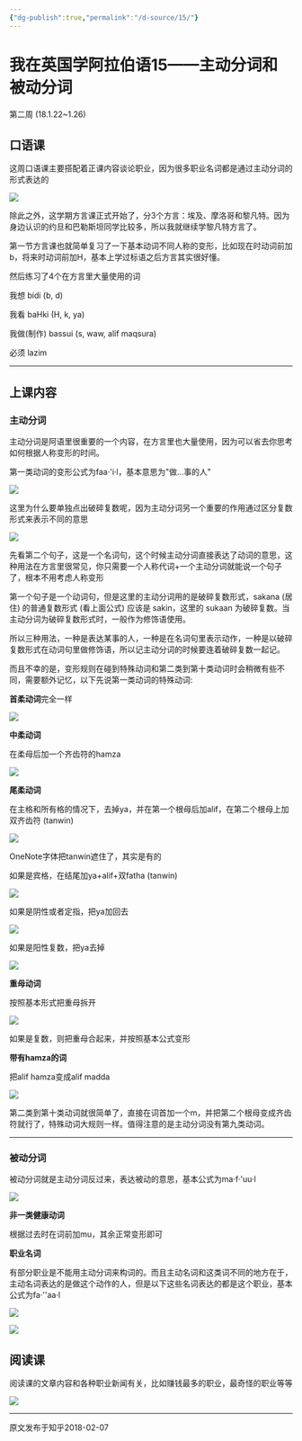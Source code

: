 ```yaml
---
{"dg-publish":true,"permalink":"/d-source/15/"}
---
```


# 我在英国学阿拉伯语15——主动分词和被动分词

第二周 (18.1.22~1.26)

## 口语课

这周口语课主要搭配着正课内容谈论职业，因为很多职业名词都是通过主动分词的形式表达的

![](https://pic2.zhimg.com/80/v2-d30d12309233142e3a5cc8f20995035d_720w.webp)

除此之外，这学期方言课正式开始了，分3个方言：埃及、摩洛哥和黎凡特。因为身边认识的约旦和巴勒斯坦同学比较多，所以我就继续学黎凡特方言了。

  

第一节方言课也就简单复习了一下基本动词不同人称的变形，比如现在时动词前加b，将来时动词前加H，基本上学过标语之后方言其实很好懂。

  

然后练习了4个在方言里大量使用的词

我想 bidi (b, d)

我看 baHki (H, k, ya)

我做(制作) bassui (s, waw, alif maqsura)

必须 lazim

---

## 上课内容

### 主动分词

主动分词是阿语里很重要的一个内容，在方言里也大量使用，因为可以省去你思考如何根据人称变形的时间。

  

第一类动词的变形公式为faa·'i·l，基本意思为"做...事的人"

![](https://pic1.zhimg.com/80/v2-ca89996229afdb1a09e1662857c65820_720w.webp)

这里为什么要单独点出破碎复数呢，因为主动分词另一个重要的作用通过区分复数形式来表示不同的意思

![](https://pic4.zhimg.com/80/v2-5b1c4824c4a000fb4c698c9876a8f7ef_720w.webp)

先看第二个句子，这是一个名词句，这个时候主动分词直接表达了动词的意思，这种用法在方言里很常见，你只需要一个人称代词+一个主动分词就能说一个句子了，根本不用考虑人称变形

  

第一个句子是一个动词句，但是这里的主动分词用的是破碎复数形式，sakana (居住) 的普通复数形式 (看上面公式) 应该是 sakin，这里的 sukaan 为破碎复数。当主动分词为破碎复数形式时，一般作为修饰语使用。

  

所以三种用法，一种是表达某事的人，一种是在名词句里表示动作，一种是以破碎复数形式在动词句里做修饰语，所以记主动分词的时候要连着破碎复数一起记。

  

而且不幸的是，变形规则在碰到特殊动词和第二类到第十类动词时会稍微有些不同，需要额外记忆，以下先说第一类动词的特殊动词:

**首柔动词**完全一样

![](https://pic3.zhimg.com/80/v2-c8baf4b4cb15d5bce19436a1bc398812_720w.webp)

**中柔动词**

在柔母后加一个齐齿符的hamza

![](https://pic3.zhimg.com/80/v2-749e764793f2fcb27de29f83d5a71b3a_720w.webp)

**尾柔动词**

在主格和所有格的情况下，去掉ya，并在第一个根母后加alif，在第二个根母上加双齐齿符 (tanwin)

![](https://pic3.zhimg.com/80/v2-1a33442b696ac6378f0097199f92a80e_720w.webp)

OneNote字体把tanwin遮住了，其实是有的

如果是宾格，在结尾加ya+alif+双fatha (tanwin)

![](https://pic4.zhimg.com/80/v2-65fd8bce95d0c531efc52a895e7e7a13_720w.webp)

如果是阴性或者定指，把ya加回去

![](https://pic1.zhimg.com/80/v2-41f79ca9ccc200e42048493d25c31e30_720w.webp)

如果是阳性复数，把ya去掉

![](https://pic1.zhimg.com/80/v2-fca8b45882cb259778c5300e9fa6f754_720w.webp)

**重母动词**

按照基本形式把重母拆开

![](https://pic2.zhimg.com/80/v2-24b00a93cc63ba4cbf1745c75720ba91_720w.webp)

如果是复数，则把重母合起来，并按照基本公式变形

  

**带有hamza的词**

把alif hamza变成alif madda

![](https://pic3.zhimg.com/80/v2-7c5d341f5e1623d4f39e8979d6d1c2d6_720w.webp)

第二类到第十类动词就很简单了，直接在词首加一个m，并把第二个根母变成齐齿符就行了，特殊动词大规则一样。值得注意的是主动分词没有第九类动词。

---

  

### 被动分词

被动分词就是主动分词反过来，表达被动的意思，基本公式为ma·f·'uu·l

![](https://pic4.zhimg.com/80/v2-5589287b89f0b5f88eed60cfa83b7313_720w.webp)

**非一类健康动词**

根据过去时在词前加mu，其余正常变形即可
  

**职业名词**

有部分职业是不能用主动分词来构词的。而且主动名词和这类词不同的地方在于，主动名词表达的是做这个动作的人，但是以下这些名词表达的都是这个职业，基本公式为fa·''aa·l

![](https://pic1.zhimg.com/80/v2-6f30a777d924a27c765a2ea06f9fe684_720w.webp)

![](https://pic1.zhimg.com/80/v2-8d3c97d3d0cd6421090b3c3f1e45e504_720w.webp)


## 阅读课

阅读课的文章内容和各种职业新闻有关，比如赚钱最多的职业，最奇怪的职业等等

![](https://pic1.zhimg.com/80/v2-c8ead929a30b8e8f243ad936971c4580_720w.webp)

---
原文发布于知乎2018-02-07